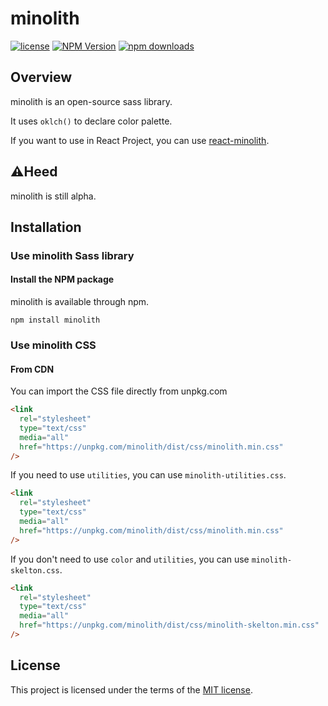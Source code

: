 # minolith

[![license](https://img.shields.io/badge/license-MIT-blue.svg)](https://github.com/minominolyly/minolith/blob/main/LICENSE)
[![NPM Version](https://img.shields.io/npm/v/minolith)](https://www.npmjs.com/package/minolith)
[![npm downloads](https://img.shields.io/npm/dm/minolith)](https://www.npmjs.com/package/minolith)

## Overview

minolith is an open-source sass library.

It uses `oklch()` to declare color palette.

If you want to use in React Project, you can use [react-minolith](https://github.com/minominolyly/react-minolith).

## ⚠️Heed

minolith is still alpha.

## Installation

### Use minolith Sass library

#### Install the NPM package

minolith is available through npm.

```shell
npm install minolith
```

### Use minolith CSS

#### From CDN

You can import the CSS file directly from unpkg.com

```html
<link
  rel="stylesheet"
  type="text/css"
  media="all"
  href="https://unpkg.com/minolith/dist/css/minolith.min.css"
/>
```

If you need to use `utilities`, you can use `minolith-utilities.css`.

```html
<link
  rel="stylesheet"
  type="text/css"
  media="all"
  href="https://unpkg.com/minolith/dist/css/minolith.min.css"
/>
```

If you don't need to use `color` and `utilities`, you can use `minolith-skelton.css`.

```html
<link
  rel="stylesheet"
  type="text/css"
  media="all"
  href="https://unpkg.com/minolith/dist/css/minolith-skelton.min.css"
/>
```

## License

This project is licensed under the terms of the [MIT license](https://github.com/minominolyly/minolith/blob/main/LICENSE).
